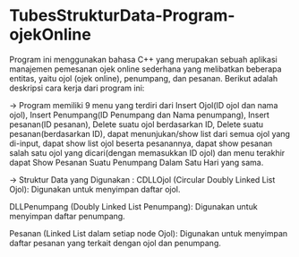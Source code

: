 # TubesStrukturData-Program-ojekOnline

Program ini menggunakan bahasa C++ yang merupakan sebuah aplikasi manajemen pemesanan ojek online sederhana yang melibatkan beberapa entitas, yaitu ojol (ojek online), penumpang, dan pesanan. Berikut adalah deskripsi cara kerja dari program ini:

-> Program memiliki 9 menu yang terdiri dari Insert Ojol(ID ojol dan nama ojol), Insert Penumpang(ID Penumpang dan Nama penumpang), Insert pesanan(ID pesanan), Delete suatu ojol berdasarkan ID, Delete suatu pesanan(berdasarkan ID), dapat menunjukan/show list dari semua ojol yang di-input, dapat show list ojol beserta pesanannya, dapat show pesanan salah satu ojol yang dicari(dengan memasukkan ID ojol) dan menu terakhir dapat Show Pesanan Suatu Penumpang Dalam Satu Hari yang sama.

-> Struktur Data yang Digunakan :
CDLLOjol (Circular Doubly Linked List Ojol): Digunakan untuk menyimpan daftar ojol.

DLLPenumpang (Doubly Linked List Penumpang): Digunakan untuk menyimpan daftar penumpang.

Pesanan (Linked List dalam setiap node Ojol): Digunakan untuk menyimpan daftar pesanan yang terkait dengan ojol dan penumpang.
